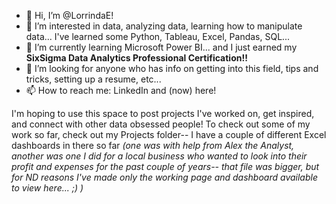 - 👋 Hi, I’m @LorrindaE!
- 👀 I’m interested in data, analyzing data, learning how to manipulate data... I've learned some Python, Tableau, Excel, Pandas, SQL...
- 🌱 I’m currently learning Microsoft Power BI... and I just earned my **SixSigma Data Analytics Professional Certification!!**
- 💞️ I’m looking for anyone who has info on getting into this field, tips and tricks, setting up a resume, etc...
- 📫 How to reach me: LinkedIn and (now) here!

I'm hoping to use this space to post projects I've worked on, get inspired, and connect with other data obsessed people! To check out some of my work so far, check out my Projects folder-- I have a couple of different Excel dashboards in there so far _(one was with help from Alex the Analyst, another was one I did for a local business who wanted to look into their profit and expenses for the past couple of years-- that file was bigger, but for ND reasons I've made only the working page and dashboard available to view here... ;) )_
<!---
LorrindaE/LorrindaE is a ✨ special ✨ repository because its `README.md` (this file) appears on your GitHub profile.
You can click the Preview link to take a look at your changes.
--->
